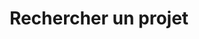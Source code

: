 ---
title: "Rechercher un projet" # in any language you want
layout: "search" # is necessary
# url: "/archive"
# description: "Description for Search"
summary: "search"
placeholder: "Nom du projet"
---